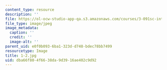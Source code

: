 ```yaml
---
content_type: resource
description: ''
file: https://ol-ocw-studio-app-qa.s3.amazonaws.com/courses/3-091sc-introduction-to-solid-state-chemistry-fall-2010/dba66f804f6638da9d3916ae402c9d92_1-2.jpg
file_type: image/jpeg
image_metadata:
  caption: ''
  credit: ''
  image-alt: ''
parent_uid: e0f0b093-6ba1-323d-d748-bdec78bb7499
resourcetype: Image
title: 1-2.jpg
uid: dba66f80-4f66-38da-9d39-16ae402c9d92
---
```

